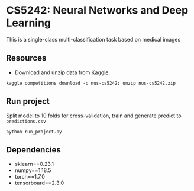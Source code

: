 # CS5242: Neural Networks and Deep Learning
This is a single-class multi-classification task based on medical images


## Resources
* Download and unzip data from [Kaggle](https://www.kaggle.com/c/nus-cs5242/data).
```
kaggle competitions download -c nus-cs5242; unzip nus-cs5242.zip
```

## Run project
Split model to 10 folds for cross-validation, train and generate predict to `predictions.csv`
```
python run_project.py
```

## Dependencies
* sklearn==0.23.1
* numpy==1.18.5
* torch==1.7.0
* tensorboard==2.3.0
